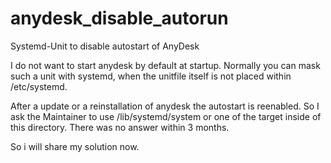 # anydesk_disable_autorun
Systemd-Unit to disable autostart of AnyDesk

I do not want to start anydesk by default at startup. Normally you can mask such a unit with systemd, when the unitfile itself is not placed within /etc/systemd.

After a update or a reinstallation of anydesk the autostart is reenabled. So I ask the Maintainer to use /lib/systemd/system or one of the target inside of this directory. There was no answer within 3 months.

So i will share my solution now.
